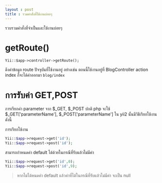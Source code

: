 ```yaml
---
layout : post
title : รวมคำสั่งที่ใช้งานบ่อยๆ
---
```


รวบรวมคำสั่งที่จำเป็นและใช้งานบ่อยๆ


# getRoute()

```
Yii::$app->controller->getRoute();
```

ดึงค่าข้อมูล route ปัจจุบันที่ใช้งานอยู่ อย่างเช่น ตอนนี้ใช้งานอยู่ที่ BlogController action index ก็จะได้ค่าออกมา `blog/index`

# การรับค่า GET,POST

การเรียกค่า parameter จาก $\_GET, $\_POST ปกติ php จะใช้ $\_GET['parameterName'], $\_POST['parameterName'] ใน yii2 นั้นมีวิธีเรียกใช้งานดังนี้

การเรียกใช้งาน

```php
Yii::$app->request->get('id');
Yii::$app->request->post('id');
```
สามารถกำหนดค่า default ได้ด้วยในกรณีที่รับแล้วไม่มีค่า

```php
Yii::$app->request->get('id',0);
Yii::$app->request->post('id',9);
```
> หากไม่ได้หนดค่า default แล้วค่าที่ได้ในกรณีที่รับแล้วไม่มีค่า จะเป็น null
